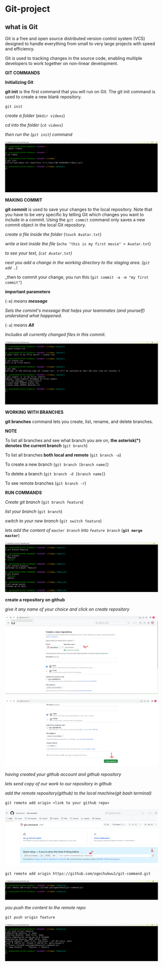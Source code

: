 # Git-project

## what is Git

Git is a free and open source distributed version control system (VCS) designed to handle everything from small to very large projects with speed and efficiency.

Git is used to tracking changes in the source code, enabling multiple developers to work together on non-linear development.

__GIT COMMANDS__

__Initializing Git__

__git init__ is the first command that you will run on Git. The git init command is used to create a new blank repository.

`git init`

_create a folder_ (`mkdir videos`)

_cd into the folder_ (`cd videos`)

_then run the (`git init`) command_

![](./images/1.png)

__MAKING COMMIT__

__git commit__ is used to save your changes to the local repository. Note that you have to be very specific by telling Git which changes you want to include in a commit. Using the `git commit` command only saves a new commit object in the local Git repository. 

_create a file inside the folder_ (`touch Avatar.txt`)

_write a text inside the file_ (`echo "this is my first movie" > Avatar.txt`)

_to see your text, (`cat Avatar.txt`)_

_next you add a change in the working directory to the staging area. (`git add .`)_

_then to commit your change, you run this (`git commit -a -m "my first commit"`)

__important parameters__

(`-m`) _means __message___

_Sets the commit's message that helps your teammates (and yourself) understand what happened._

(`-a`) _means __All___

_Includes all currently changed files in this commit._

![](./images/2.png)


__WORKING WITH BRANCHES__

__git branches__ command lets you create, list, rename, and delete branches. 

__NOTE__

To list all branches and see what branch you are on, __the asterisk(*) denotes the current branch__ (`git branch`)

To list all branches __both local and remote__ (`git branch -a`)

To create a new branch (`git branch [branch name]`)

To delete a branch (`git branch -d [branch name]`)

To see remote branches (`git branch -r`)

__RUN COMMANDS__

_Create git branch_ (`git branch feature`)

_list your branch_ (`git branch`)

_switch to your new branch_ (`git switch feature`)

_lets add the content of `master branch` into `feature branch`_ (__`git merge master`__)


![](./images/3.png)

__create a repository on github__

_give it any name of your choice and click on create repository_

![](./images/4.png)

![](./images/5.png)

_having created your github account and github repository_

_lets send copy of our work to our repository in github_

_add the remote repository(github) to the local machine(git bash terminal)_

`git remote add origin <link to your github repo>`

![](./images/6.png)

`git remote add origin https://github.com/ogechukwu1/git-command.git`

![](./images/7.png)

_you push the content to the remote repo_

`git push origin feature`

![](./images/8.png)

















